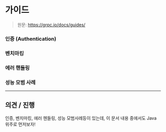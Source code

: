 # 가이드

> 원문: https://grpc.io/docs/guides/

### 인증 (Authentication)



### 벤치마킹



### 에러 핸들링



### 성능 모범 사례





---

## 의견 / 진행

인증, 벤치마킹, 에러 헨들링, 성능 모범사례등이 있는데, 이 문서 내용 중에서도 Java 위주로 먼저보자!